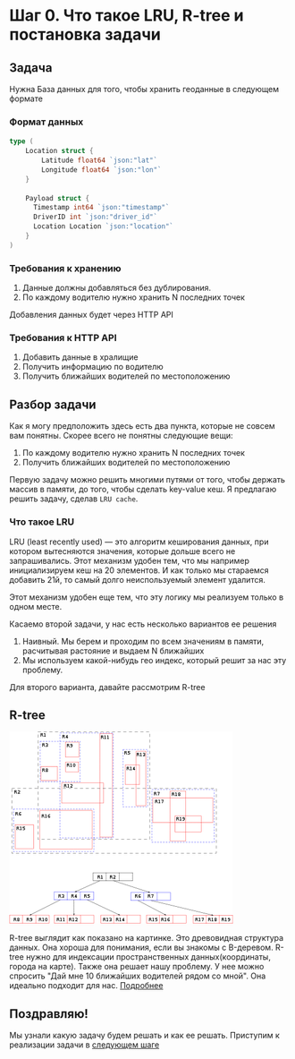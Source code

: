 # Шаг 0. Что такое LRU, R-tree и постановка задачи 

## Задача
Нужна База данных для того, чтобы хранить геоданные в следующем формате
### Формат данных
```Go
type (
    Location struct {
        Latitude float64 `json:"lat"`
        Longitude float64 `json:"lon"`
    }

    Payload struct {
      Timestamp int64 `json:"timestamp"`
      DriverID int `json:"driver_id"`
      Location Location `json:"location"`
    }
)
```

### Требования к хранению

1. Данные должны добавляться без дублирования.
2. По каждому водителю нужно хранить N последних точек

Добавления данных будет через HTTP API

### Требования к HTTP API

1. Добавить данные в хралищие
2. Получить информацию по водителю
3. Получить ближайших водителей по местоположению

## Разбор задачи
Как я могу предположить здесь есть два пункта, которые не совсем вам понятны. Скорее всего не понятны следующие вещи:

1. По каждому водителю нужно хранить N последних точек
2. Получить ближайших водителей по местоположению

Первую задачу можно решить многими путями от того, чтобы держать массив в памяти, до того, чтобы сделать key-value кеш. Я предлагаю решить задачу, сделав `LRU cache`.

### Что такое LRU

LRU (least recently used) — это алгоритм кеширования данных, при котором вытесняются значения, которые дольше всего не запрашивались. Этот механизм удобен тем, что мы например инициализируем кеш на 20 элементов. И как только мы стараемся добавить 21й, то самый долго неиспользуемый элемент удалится.

Этот механизм удобен еще тем, что эту логику мы реализуем только в одном месте. 

Касаемо второй задачи, у нас есть несколько вариантов ее решения

1. Наивный. Мы берем и проходим по всем значениям в памяти, расчитывая растояние и выдаем N ближайших
2. Мы используем какой-нибудь гео индекс, который решит за нас эту проблему.

Для второго варианта, давайте рассмотрим R-tree

## R-tree
![](./400px-R-tree.svg.png)

R-tree выглядит как показано на картинке. Это древовидная структура данных. Она хороша для понимания, если вы знакомы с B-деревом. R-tree нужно для индексации пространственных данных(координаты, города на карте). Также она решает нашу проблему. У нее можно спросить "Дай мне 10 ближайших водителей рядом со мной". Она идеально подходит для нас.
[Подробнее](https://ru.wikipedia.org/wiki/R-%D0%B4%D0%B5%D1%80%D0%B5%D0%B2%D0%BE_(%D1%81%D1%82%D1%80%D1%83%D0%BA%D1%82%D1%83%D1%80%D0%B0_%D0%B4%D0%B0%D0%BD%D0%BD%D1%8B%D1%85))

## Поздравляю!
Мы узнали какую задачу будем решать и как ее решать. Приступим к реализации задачи в [следующем шаге](../step01/README.md)
